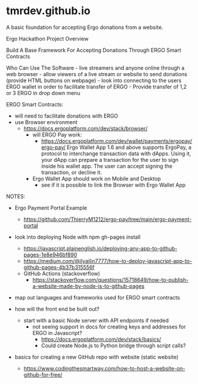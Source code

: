 # tmrdev.github.io
A basic foundation for accepting Ergo donations from a website.

Ergo Hackathon Project Overview

Build A Base Framework For Accepting Donations Through ERGO Smart Contracts

Who Can Use The Software
    - live streamers and anyone online through a web browser
    - allow viewers of a live stream or website to send donations (provide HTML buttons on webpage)
        - look into connecting to the users ERGO wallet in order to facilitate transfer of ERGO
        - Provide transfer of 1,2 or 3 ERGO in drop down menu

ERGO Smart Contracts:
   
   - will need to facilitate donations with ERGO
   - use Browser environment
        - https://docs.ergoplatform.com/dev/stack/browser/
            - will ERGO Pay work:
                - https://docs.ergoplatform.com/dev/wallet/payments/ergopay/ergo-pay/
                Ergo Wallet App 1.6 and above supports ErgoPay, a protocol to interchange transaction data with dApps. Using it, 
                your dApp can prepare a transaction for the user to sign inside his wallet app. The user can accept signing the transaction, or decline it.
            - Ergo Wallet App should work on Mobile and Desktop
                - see if it is possible to link the Browser with Ergo Wallet App


NOTES:

- Ergo Payment Portal Example
    - https://github.com/ThierryM1212/ergo-pay/tree/main/ergo-payment-portal

- look into deploying Node with npm gh-pages install
    - https://javascript.plainenglish.io/deploying-any-app-to-github-pages-1e8e946bf890
    - https://medium.com/@ilyailin7777/how-to-deploy-javascript-app-to-github-pages-4b37b315556f
    - GitHub Actions (stackoverflow)
        - https://stackoverflow.com/questions/15718649/how-to-publish-a-website-made-by-node-js-to-github-pages
        
- map out languages and frameworks used for ERGO smart contracts
- how will the front end be built out?
    - start with a basic Node server with API endpoints if needed
        - not seeing support in docs for creating keys and addresses for ERGO in Javascript?
            - https://docs.ergoplatform.com/dev/stack/basics/
            - Could create Node.js to Python bridge through script calls?
            
- basics for creating a new GitHub repo with website (static website)
    - https://www.codingthesmartway.com/how-to-host-a-website-on-github-for-free/
    